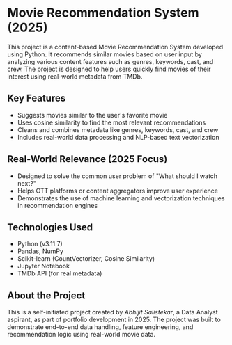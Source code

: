 # Movie Recommendation System (2025)

This project is a content-based Movie Recommendation System developed using Python. It recommends similar movies based on user input by analyzing various content features such as genres, keywords, cast, and crew. The project is designed to help users quickly find movies of their interest using real-world metadata from TMDb.

## Key Features

- Suggests movies similar to the user's favorite movie
- Uses cosine similarity to find the most relevant recommendations
- Cleans and combines metadata like genres, keywords, cast, and crew
- Includes real-world data processing and NLP-based text vectorization

## Real-World Relevance (2025 Focus)

- Designed to solve the common user problem of "What should I watch next?"
- Helps OTT platforms or content aggregators improve user experience
- Demonstrates the use of machine learning and vectorization techniques in recommendation engines

## Technologies Used

- Python (v3.11.7)
- Pandas, NumPy
- Scikit-learn (CountVectorizer, Cosine Similarity)
- Jupyter Notebook
- TMDb API (for real metadata)

## About the Project

This is a self-initiated project created by *Abhijit Salistekar*, a Data Analyst aspirant, as part of portfolio development in 2025. The project was built to demonstrate end-to-end data handling, feature engineering, and recommendation logic using real-world movie data.
